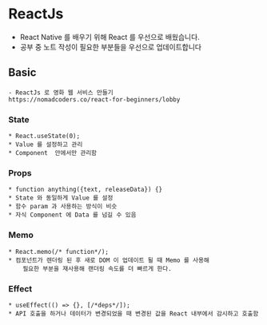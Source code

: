 # ReactJs

* React Native 를 배우기 위해 React 를 우선으로 배웠습니다.
* 공부 중 노트 작성이 필요한 부분들을 우선으로 업데이트합니다

## Basic
    - ReactJs 로 영화 웹 서비스 만들기
    https://nomadcoders.co/react-for-beginners/lobby

     
### State
    * React.useState(0);
    * Value 를 설정하고 관리
    * Component  안에서만 관리함
    
### Props
    * function anything({text, releaseData}) {}
    * State 와 동일하게 Value 를 설정
    * 함수 param 과 사용하는 방식이 비슷
    * 자식 Component 에 Data 를 넘길 수 있음
    
### Memo
    * React.memo(/* function*/);
    * 컴포넌트가 렌더링 된 후 새로 DOM 이 업데이트 될 때 Memo 를 사용해
        필요한 부분을 재사용해 랜더링 속도를 더 빠르게 한다.
    
### Effect
    * useEffect(() => {}, [/*deps*/]);
    * API 호출을 하거나 데이터가 변경되었을 때 변경된 값을 React 내부에서 감시하고 호출함


